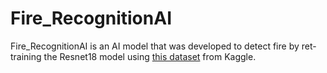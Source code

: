 # Fire_RecognitionAI
Fire_RecognitionAI is an AI model that was developed to detect fire by ret-training the Resnet18 model using [this dataset](https://www.kaggle.com/datasets/kabilan03/fire-detection-dataset) from Kaggle.
